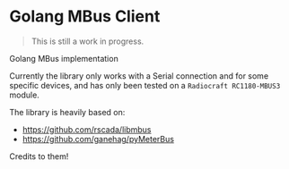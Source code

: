 # Golang MBus Client
> This is still a work in progress.

Golang MBus implementation

Currently the library only works with a Serial connection and for some specific devices, and has only been tested on a `Radiocraft RC1180-MBUS3` module.

The library is heavily based on: 
- https://github.com/rscada/libmbus
- https://github.com/ganehag/pyMeterBus

Credits to them!
 
